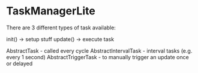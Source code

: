 # TaskManagerLite

There are 3 different types of task available:

init() -> setup stuff
update() -> execute task

AbstractTask - called every cycle
AbstractIntervalTask - interval tasks (e.g. every 1 second)
AbstractTriggerTask - to manually trigger an update once or delayed
